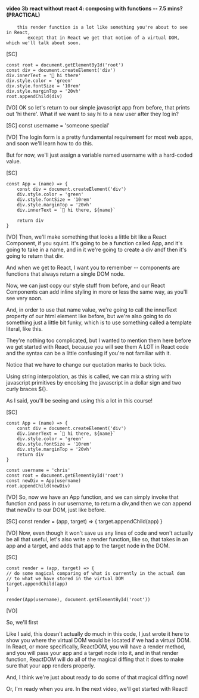 #### video 3b react without react 4: composing with functions -- 7.5 mins? (PRACTICAL)

        this render function is a lot like something you're about to see in React,
            except that in React we get that notion of a virtual DOM, which we'll talk about soon.

[SC]

    const root = document.getElementById('root')
    const div = document.createElement('div')
    div.innerText = '👋 hi there'
    div.style.color = 'green'
    div.style.fontSize = '10rem'
    div.style.marginTop = '20vh'
    root.appendChild(div)

[VO]
OK so let's return to our simple javascript app from before, that prints out 'hi there'.
What if we want to say hi to a new user after they log in?

[SC]
const username = 'someone special'

[VO]
The login form is a pretty fundamental requirement for most web apps, and soon we'll learn
how to do this.

But for now, we'll just assign a variable named username with a hard-coded value.

[SC]

    const App = (name) => {
        const div = document.createElement('div')
        div.style.color = 'green'
        div.style.fontSize = '10rem'
        div.style.marginTop = '20vh'
        div.innerText = `👋 hi there, ${name}`

        return div
    }

[VO]
Then, we'll make something that looks a little bit like a React Component, if you squint. It's going to be a function called App, and it's going to take in a name, and in it we're going to create a div andf then it's going to return that div.

And when we get to React, I want you to remember -- components are functions that always return a single DOM node.

Now, we can just copy our style stuff from before, and our React Components can add inline styling in more or less the same way, as you'll see very soon.

And, in order to use that name value, we're going to call the innerText property of our html element like before, but we're also going to do something just a little bit funky, which is to use something called a template literal, like this.

They're nothing too complicated, but I wanted to mention them here before we get started with React, because you will see them A LOT in React code and the syntax can be a little confusing if you're not familiar with it.

Notice that we have to change our quotation marks to back ticks.

Using string interpolation, as this is called, we can mix a string with javascript primitives by encolsing the javascript in a dollar sign and two curly braces ${}.

As I said, you'll be seeing and using this a lot in this course!

[SC]

    const App = (name) => {
        const div = document.createElement('div')
        div.innerText = `👋 hi there, ${name}`
        div.style.color = 'green'
        div.style.fontSize = '10rem'
        div.style.marginTop = '20vh'
        return div
    }

    const username = 'chris'
    const root = document.getElementById('root')
    const newDiv = App(username)
    root.appendChild(newDiv)

[VO]
So, now we have an App function, and we can simply invoke that function and pass in our username, to return a div,and then we can append that newDiv to our DOM, just like before.

[SC]
const render = (app, target) => {
target.appendChild(app)
}

[VO]
Now, even though it won't save us any lines of code and won't actually be all that useful, let's also write a render function, like so, that takes in an app and a target, and adds that app to the target node in the DOM.

[SC]

    const render = (app, target) => {
    // do some magical comparing of what is currently in the actual dom
    // to what we have stored in the virtual DOM
    target.appendChild(app)
    }

    render(App(username), document.getElementById('root'))

[VO]

So, we'll first

Like I said, this doesn't actually do much in this code, I just wrote it here to show you where the virtual DOM would be located if we had a virtual DOM. In React, or more specifically, ReactDOM, you will have a render method, and you will pass your app and a target node into it, and in that render function, ReactDOM will do all of the magical diffing that it does to make sure that your app renders properly.

And, I think we're just about ready to do some of that magical diffing now!

Or, I'm ready when you are. In the next video, we'll get started with React!
